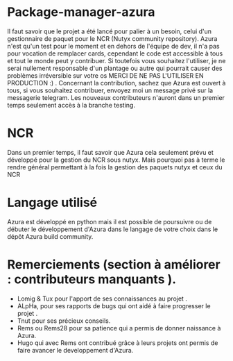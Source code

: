 # Package-manager-azura
Il faut savoir que le projet a été lancé pour palier à un besoin, celui d'un gestionnaire de paquet pour le NCR (Nutyx community repository).
Azura n'est qu'un test pour le moment et en dehors de l'équipe de dev, il n'a pas pour vocation de remplacer cards, cependant le code est accessible à tous et tout le monde peut y contribuer.
Si toutefois vous souhaitez l'utiliser, je ne serai nullement responsable d'un plantage ou autre qui pourrait causer des problèmes irréversible sur votre os MERCI DE NE PAS L'UTILISER EN PRODUCTION :) .
Concernant la contribution, sachez que Azura est ouvert à tous, si vous souhaitez contribuer, envoyez moi un message privé sur la messagerie telegram.
Les nouveaux contributeurs n'auront dans un premier temps seulement accès à la branche testing.

# NCR
Dans un premier temps, il faut savoir que Azura cela seulement prévu et développé pour la gestion du NCR sous nutyx.
Mais pourquoi pas à terme le rendre général permettant à la fois la gestion des paquets nutyx et ceux du NCR 

# Langage utilisé
Azura est développé en python mais il est possible de poursuivre ou de débuter le développement d'Azura dans le langage de votre choix dans le dépôt Azura build community.

# Remerciements (section à améliorer : contributeurs manquants ).

- Lomig & Tux pour l'apport de ses connaissances au projet .
- ALpHa, pour ses rapports de bugs qui ont aidé à faire progresser le projet .
- Tnut pour ses précieux conseils.
- Rems ou Rems28 pour sa patience qui a permis de donner naissance à Azura. 
- Hugo qui avec Rems ont contribué grâce à leurs projets ont permis de faire avancer le developpement d'Azura. 

